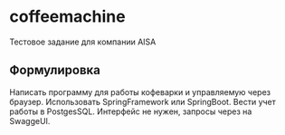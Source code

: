# coffeemachine
Тестовое задание для компании AISA

## Формулировка
Написать программу для работы кофеварки и управляемую через браузер.
Использовать SpringFramework или SpringBoot.
Вести учет работы в PostgesSQL.
Интерфейс не нужен, запросы через на SwaggeUI.
